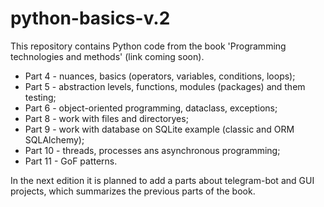 # python-basics-v.2
This repository contains Python code from the book 'Programming technologies and methods' (link coming soon).

* Part 4 - nuances, basics (operators, variables, conditions, loops);
* Part 5 - abstraction levels, functions, modules (packages) and them testing;
* Part 6 - object-oriented programming, dataclass, exceptions;
* Part 8 - work with files and directoryes;
* Part 9 - work with database on SQLite example (classic and ORM SQLAlchemy);
* Part 10 - threads, processes ans asynchronous programming;
* Part 11 - GoF patterns.

In the next edition it is planned to add a parts about telegram-bot and GUI projects, which summarizes the previous parts of the book.
